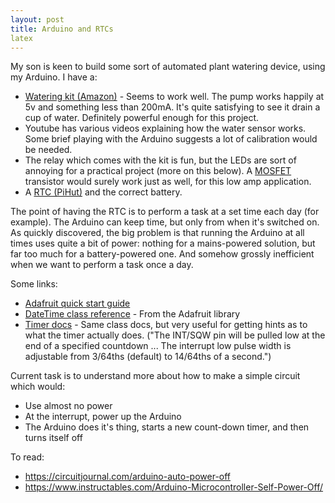 ```yaml
---
layout: post
title: Arduino and RTCs
latex
---
```


My son is keen to build some sort of automated plant watering device, using my Arduino.  I have a:

- [Watering kit (Amazon)](https://www.amazon.co.uk/gp/product/B0814HXWVV) - Seems to work well.  The pump works happily at 5v and something less than 200mA.  It's quite satisfying to see it drain a cup of water.  Definitely powerful enough for this project.
- Youtube has various videos explaining how the water sensor works.  Some brief playing with the Arduino suggests a lot of calibration would be needed.
- The relay which comes with the kit is fun, but the LEDs are sort of annoying for a practical project (more on this below).  A [MOSFET](https://en.wikipedia.org/wiki/MOSFET) transistor would surely work just as well, for this low amp application.
- A [RTC (PiHut)](https://thepihut.com/products/adafruit-pcf8523-real-time-clock-assembled-breakout-board) and the correct battery.

The point of having the RTC is to perform a task at a set time each day (for example).  The Arduino can keep time, but only from when it's switched on.  As quickly discovered, the big problem is that running the Arduino at all times uses quite a bit of power: nothing for a mains-powered solution, but far too much for a battery-powered one.  And somehow grossly inefficient when we want to perform a task once a day.

<!--more-->

Some links:

- [Adafruit quick start guide](https://learn.adafruit.com/adafruit-pcf8523-real-time-clock/rtc-with-arduino)
- [DateTime class reference](https://adafruit.github.io/RTClib/html/class_date_time.html) - From the Adafruit library
- [Timer docs](https://adafruit.github.io/RTClib/html/class_r_t_c___p_c_f8523.html#a54045d4b13deaa90aa7075c735a93634) - Same class docs, but very useful for getting hints as to what the timer actually does.  ("The INT/SQW pin will be pulled low at the end of a specified countdown ... The interrupt low pulse width is adjustable from 3/64ths (default) to 14/64ths of a second.")

Current task is to understand more about how to make a simple circuit which would:
- Use almost no power
- At the interrupt, power up the Arduino
- The Arduino does it's thing, starts a new count-down timer, and then turns itself off

To read:
- https://circuitjournal.com/arduino-auto-power-off
- https://www.instructables.com/Arduino-Microcontroller-Self-Power-Off/
